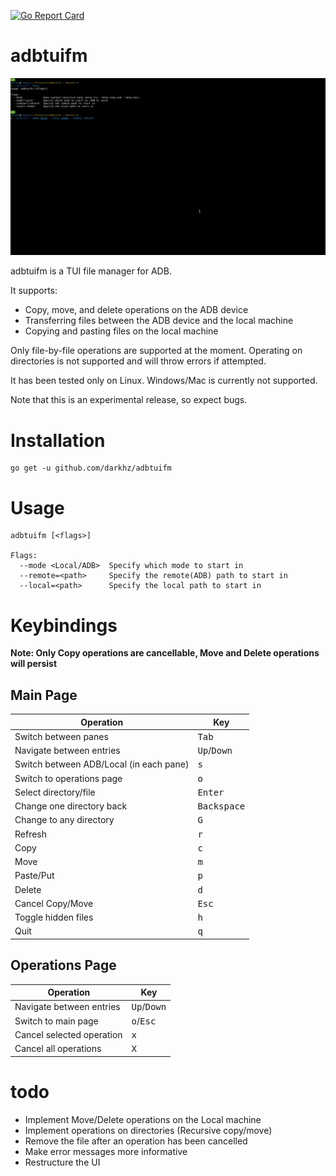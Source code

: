 [![Go Report Card](https://goreportcard.com/badge/github.com/darkhz/adbtuifm)](https://goreportcard.com/report/github.com/darkhz/adbtuifm)
# adbtuifm

![demo](demo/demo.gif)

adbtuifm is a TUI file manager for ADB.

It supports:
- Copy, move, and delete operations on the ADB device
- Transferring files between the ADB device and the local machine
- Copying and pasting files on the local machine

Only file-by-file operations are supported at the moment. Operating on directories is not
supported and will throw errors if attempted.
 
It has been tested only on Linux. Windows/Mac is currently not supported.

Note that this is an experimental release, so expect bugs.

# Installation
```
go get -u github.com/darkhz/adbtuifm
```
# Usage
```
adbtuifm [<flags>]

Flags:
  --mode <Local/ADB>  Specify which mode to start in
  --remote=<path>     Specify the remote(ADB) path to start in
  --local=<path>      Specify the local path to start in
  ```

# Keybindings
**Note: Only Copy operations are cancellable, Move and Delete operations will persist**

## Main Page
|Operation                              |Key                          |
|---------------------------------------|-----------------------------|
|Switch between panes                   |<kbd>Tab</kbd>               |
|Navigate between entries               |<kbd>Up</kbd>/<kbd>Down</kbd>|
|Switch between ADB/Local (in each pane)|<kbd>s</kbd>                 |
|Switch to operations page              |<kbd>o</kbd>                 |
|Select directory/file                  |<kbd>Enter</kbd>             |
|Change one directory back              |<kbd>Backspace</kbd>         |
|Change to any directory                |<kbd>G</kbd>                 |
|Refresh                                |<kbd>r</kbd>                 |
|Copy                                   |<kbd>c</kbd>                 |
|Move                                   |<kbd>m</kbd>                 |
|Paste/Put                              |<kbd>p</kbd>                 |
|Delete                                 |<kbd>d</kbd>                 |
|Cancel Copy/Move                       |<kbd>Esc</kbd>               |
|Toggle hidden files                    |<kbd>h</kbd>                 |
|Quit                                   |<kbd>q</kbd>                 |

## Operations Page
|Operation                |Key                          |
|-------------------------|-----------------------------|
|Navigate between entries |<kbd>Up</kbd>/<kbd>Down</kbd>|
|Switch to main page      |<kbd>o</kbd>/<kbd>Esc</kbd>  |
|Cancel selected operation|<kbd>x</kbd>                 |
|Cancel all operations    |<kbd>X</kbd>                 |

# todo
- Implement Move/Delete operations on the Local machine
- Implement operations on directories (Recursive copy/move)
- Remove the file after an operation has been cancelled
- Make error messages more informative
- Restructure the UI
